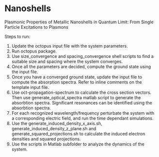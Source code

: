 # Nanoshells
Plasmonic Properties of Metallic Nanoshells in Quantum Limit: From Single Particle Excitations to Plasmons

Steps to run:

1) Update the octopus input file with the system parameters.
2) Run octopus package.
3) Use size_convergence and spacing_convergence shell scripts to find a suitable size and spacing where the system converges.
4) Once all the parameters are decided, compute the ground state using the input file.
5) Once you have a converged ground state, update the input file to compute the absorption spectra.
Refer to inline comments on the template input file.
6) Use oct-propagation-spectrum to calculate the cross section vectors. 
Then use generate_optical_spectra matlab script to generate the absorbtion spectra.
Significant resonances can be identified using the absorbtion spectra.
7) For each recognized wavelength/frequency perturbate the system with a corresponding electric field,
and run the time dependant simulations.
8) Use the generate_induced_density_x_axis.sh, generate_induced_density_z_plane.sh and generate_squared_projections.sh
to calculate the induced electron densities and squared projections.
9) Use the scripts in Matlab subfolder to analyze the dynamics of the system.